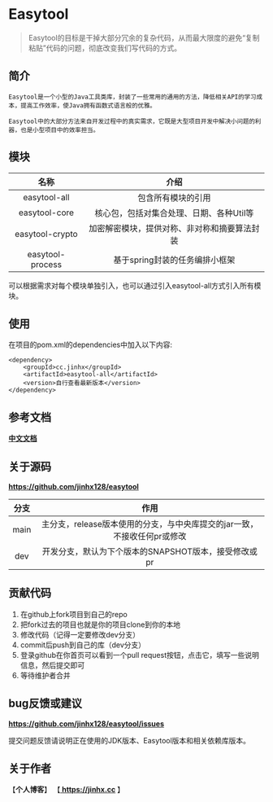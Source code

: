 # Easytool
> Easytool的目标是干掉大部分冗余的复杂代码，从而最大限度的避免“复制粘贴”代码的问题，彻底改变我们写代码的方式。

## 简介
```
Easytool是一个小型的Java工具类库，封装了一些常用的通用的方法，降低相关API的学习成本，提高工作效率，使Java拥有函数式语言般的优雅。

Easytool中的大部分方法来自开发过程中的真实需求，它既是大型项目开发中解决小问题的利器，也是小型项目中的效率担当。
```

## 模块
|       名称       |                     介绍                     |
| :--------------: | :------------------------------------------: |
|   easytool-all   |              包含所有模块的引用              |
|  easytool-core   |   核心包，包括对集合处理、日期、各种Util等   |
| easytool-crypto  | 加密解密模块，提供对称、非对称和摘要算法封装 |
| easytool-process |        基于spring封装的任务编排小框架        |
可以根据需求对每个模块单独引入，也可以通过引入easytool-all方式引入所有模块。

## 使用
在项目的pom.xml的dependencies中加入以下内容:
```
<dependency>
    <groupId>cc.jinhx</groupId>
    <artifactId>easytool-all</artifactId>
    <version>自行查看最新版本</version>
</dependency>
```

## 参考文档
<b><a href="https://jinhx.cc/article/1582293625641893888"> 中文文档 </a></b>

## 关于源码
<b><a href="https://github.com/jinhx128/easytool"> https://github.com/jinhx128/easytool </a></b>

| 分支  |                                   作用                                   |
| :---: | :----------------------------------------------------------------------: |
| main  | 主分支，release版本使用的分支，与中央库提交的jar一致，不接收任何pr或修改 |
|  dev  |           开发分支，默认为下个版本的SNAPSHOT版本，接受修改或pr           |

## 贡献代码
1. 在github上fork项目到自己的repo
2. 把fork过去的项目也就是你的项目clone到你的本地
3. 修改代码（记得一定要修改dev分支）
4. commit后push到自己的库（dev分支）
5. 登录github在你首页可以看到一个pull request按钮，点击它，填写一些说明信息，然后提交即可
6. 等待维护者合并

## bug反馈或建议
<b><a href="https://github.com/jinhx128/easytool/issues"> https://github.com/jinhx128/easytool/issues </a></b>

提交问题反馈请说明正在使用的JDK版本、Easytool版本和相关依赖库版本。

## 关于作者
【<b>个人博客</b>】    【<b><a href="https://jinhx.cc"> https://jinhx.cc </a></b>】